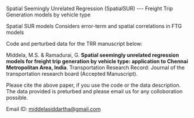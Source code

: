 Spatial Seemingly Unrelated Regression (SpatialSUR) --- Freight Trip Generation models by vehicle type

Spatial SUR models Considers error-term and spatial correlations in FTG models

Code and perturbed data for the TRR manuscript below:

Middela, M.S. &  Ramadurai, G. **Spatial seemingly unrelated regression models for freight trip generation by vehicle type: application to Chennai Metropolitan Area, India**. Transportation Research Record: Journal of the transportation research board (Accepted Manuscript).

Please cite the above paper, if you use the code or the data description. The data provided is preturbed and please email us for any colloboration possible.

Email ID: middelasiddartha@gmail.com
